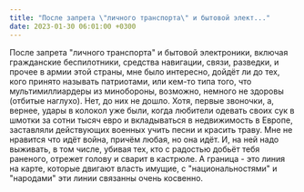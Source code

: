 ```yaml
---
title: "После запрета \"личного транспорта\" и бытовой элект..."
date: 2023-01-30 06:01:00 +0300
---
```


После запрета "личного транспорта" и бытовой электроники, включая гражданские беспилотники, средства навигации, связи, разведки, и прочее в армии этой страны, мне было интересно, дойдёт ли до тех, кого принято называть патриотами, или кем-то типа того, что мультимиллиардеры из минобороны, возможно, немного не здоровы (отбитые наглухо).
Нет, до них не дошло. Хотя, первые звоночки, а, вернее, удары в колокол уже были, когда любители одевать своих сук в шмотки за сотни тысяч евро и вкладываться в недвижимость в Европе, заставляли действующих военных учить песни и красить траву.
Мне не нравится что идёт война, причём любая, но она идёт. И, на ней надо выживать, в том числе, убивая тех, кто с радостью добьёт тебя раненого, отрежет голову и сварит в кастрюле. А граница - это линия на карте, которые двигают власть имущие, с "национальностями" и "народами" эти линии связанны очень косвенно.

